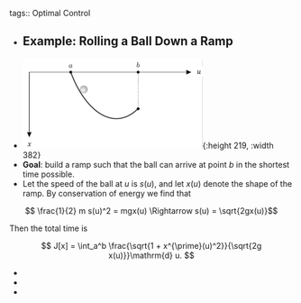 tags:: Optimal Control

- ## Example: Rolling a Ball Down a Ramp
- ![image.png](../assets/image_1731139648905_0.png){:height 219, :width 382}
- **Goal**: build a ramp such that the ball can arrive at point $b$ in the shortest time possible.
- Let the speed of the ball at $u$ is $s(u)$, and let $x(u)$ denote the shape of the ramp. By conservation of energy we find that

$$ \frac{1}{2} m s(u)^2 = mgx(u) \Rightarrow s(u) = \sqrt{2gx(u)}$$

Then the total time is

$$ J[x] = \int_a^b \frac{\sqrt{1 + x^{\prime}(u)^2}}{\sqrt{2g x(u)}}\mathrm{d} u. $$

-
-
-
